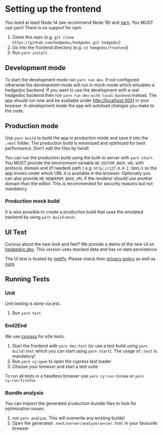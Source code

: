 <!--
SPDX-FileCopyrightText: 2021 The HedgeDoc developers (see AUTHORS file)

SPDX-License-Identifier: CC-BY-SA-4.0
-->

# Setting up the frontend

You need at least Node 14 (we recommend Node 18) and [yarn](https://yarnpkg.com/).
You MUST use yarn! There is no support for npm.

1. Clone this repo (e.g. `git clone https://github.com/hedgedoc/hedgedoc.git hedgedoc`)
2. Go into the frontend directory (e.g. `cd hedgedoc/frontend`)
3. Run `yarn install`

## Development mode

To start the development mode run `yarn run dev`. If not configured otherwise the development mode will run in mock-mode which
emulates a hedgedoc backend.
If you want to use the development with a real hedgedoc backend then run `yarn run dev:with-local-backend` instead.
The app should run now and be available under [http://localhost:3001](http://localhost:3001) in your browser.
In development mode the app will autoload changes you make to the code.

## Production mode

Use `yarn build` to build the app in production mode and save it into the `.next` folder. The production build is minimized
and optimized for best performance. Don't edit the files by hand!

You can run the production build using the built-in server with `yarn start`.
You MUST provide the environment variable `HD_EDITOR_BASE_URL` with protocol, domain and (if needed) path (
e.g. `http://127.0.0.1:3001/`) so the app knows under which URL it is available in the browser.
Optionally you can also provide `HD_RENDERER_BASE_URL` if the renderer should use another domain than the editor. This is
recommended for security reasons but not mandatory.

### Production mock build

It is also possible to create a production build that uses the emulated backend by using `yarn build:mock`.

## UI Test

Curious about the new look and feel? We provide a demo of the new UI on [hedgedoc.dev](https://hedgedoc.dev). This
version uses mocked data and has no data persistence.

The UI test is hosted by [netlify](https://netlify.com). Please check
their [privacy policy](https://netlify.com/privacy) as well as [ours](https://hedgedoc.org/privacy-policy).

## Running Tests

### Unit

Unit testing is done via jest.

1. Run `yarn test`

### End2End

We use [cypress](https://cypress.io) for e2e tests.

1. Start the frontend with `yarn dev:test` (or use a test build using `yarn build:test` which you can start
   using `yarn start`). The usage of `:test` is mandatory!
2. Run `yarn cy:open` to open the cypress test loader
3. Choose your browser and start a test suite

To run all tests in a headless browser use `yarn cy:run:chrome` or `yarn cy:run:firefox`

### Bundle analysis

You can inspect the generated production-bundle files to look for optimization issues.

1. run `yarn analyze`. This will overwrite any existing builds!
2. Open the generated `.next/server/analyze/server.html` in your favourite browser
